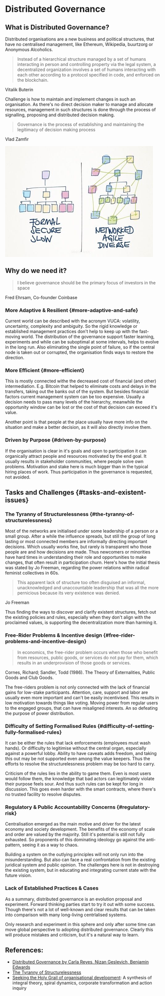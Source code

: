 # Distributed Governance

## What is Distributed Governance?

Distributed organisations are a new business and political structures, that have no centralised management, like Ethereum, Wikipedia, buurtzorg or Anonymous Alcoholics.

> Instead of a hierarchical structure managed by a set of humans interacting in person and controlling property via the legal system, a decentralized organization involves a set of humans interacting with each other according to a protocol specified in code, and enforced on the blockchain.

Vitalik Buterin

Challenge is how to maintain and implement changes in such an organisation. As there's no direct decision maker to manage and allocate resources, management in such structures is done through the process of signalling, proposing and distributed decision making. 

> Governance is the process of establishing and maintaining the legitimacy of decision making process

Vlad Zamfir

![](../.gitbook/assets/image%20%281%29.png)

## Why do we need it?

> I believe governance should be the primary focus of investors in the space

Fred Ehrsam, Co-founder Coinbase

### More Adaptive & Resilient {#more-adaptive-and-safe}

Current world can be described with the acronym VUCA: volatility, uncertainty, complexity and ambiguity. So the rigid knowledge or established management practices don't help to keep up with the fast-moving world. The distribution of the governance support faster learning, experiments and while can be suboptimal at some intervals, helps to evolve in the long run. Also eliminating the single point of failure, so if the central node is taken out or corrupted, the organisation finds ways to restore the direction.

### More Efficient {#more-efficient}

This is mostly connected withe the decreased cost of financial \(and other\) intermediation. E.g. Bitcoin that helped to eliminate costs and delays in the transfers, taking out the banks out of the system. But besides financial factors current management system can be too expensive. Usually a decision needs to pass many levels of the hierarchy, meanwhile the opportunity window can be lost or the cost of that decision can exceed it's value.

Another point is that people at the place usually have more info on the situation and make a better decision, as it will also directly involve them.

### Driven by Purpose {#driven-by-purpose}

If the organisation is clear in it's goals and open to participation it can organically attract people and resources motivated by the end goal. It usually results in stakeholder communities, where people solve own problems. Motivation and stake here is much bigger than in the typical hiring places of work. Thus participation in the governance is requested, not avoided.

## Tasks and Challenges {#tasks-and-existent-issues}

### The Tyranny of Structurelessness {#the-tyranny-of-structurelessness}

Most of the networks are initialised under some leadership of a person or a small group. After a while the influence spreads, but still the group of long lasting or most connected members are informally directing important decisions. Which usually works fine, but rarely is transparent who those people are and how decisions are made. Thus newcomers or minorities  have hard times in understanding their role and opportunities to make changes, that often result in participation churn. Here's how the initial thesis was stated by Jo Freeman, regarding the power relations within radical feminist collectives in 60s.

> This apparent lack of structure too often disguised an informal, unacknowledged and unaccountable leadership that was all the more pernicious because its very existence was denied.

Jo Freeman

Thus finding the ways to discover and clarify existent structures, fetch out the existing policies and rules, especially when they don't align with the proclaimed values, is supporting the decentralization more than harming it.

### Free-Rider Problems & Incentive design {#free-rider-problems-and-incentive-design}

> In economics, the free-rider problem occurs when those who benefit from resources, public goods, or services do not pay for them, which results in an underprovision of those goods or services.

Cornes, Richard; Sandler, Todd \(1986\). The Theory of Externalities, Public Goods and Club Goods. 

The free-riders problem is not only connected with the lack of financial gains for low-stake participants. Attention, care, support and labor are usually even more important and can't be easily incentivised. This results in low motivation towards things like voting. Moving power from regular users to the engaged groups, that can have misaligned interests. An so defeating the purpose of power distribution.

### Difficulty of Setting Formalised Rules {#difficulty-of-setting-fully-formalised-rules}

It can be either the rules that lack enforcements \(employees must wash hands\). Or difficulty to legitimise without the central organ, especially against a powerful lobby. Ability to have caveats adds freedom, and taking this out may be not supported even among the value keepers. Thus the efforts to resolve the structurelessness problem may be too hard to carry.

Criticism of the rules lies in the ability to game them. Even is most users would follow them, the knowledge that bad actors can legitimately violate their purpose feels sour. And thus such rules can be kept for long in discussion. This goes even harder with the smart contracts, where there's no trusted facility to resolve disputes.

### Regulatory & Public Accountability Concerns {#regulatory-risk}

Centralisation emerged as the main motive and driver for the latest economy and society development. The benefits of the economy of scale and order are valued by the majority. Still it's potential is still not fully exhausted. So proponents of this dominating ideology go against the anti-pattern, seeing it as a way to chaos.

Building a system on the outlying principles will not only run into the misunderstanding. But also can face a real confrontation from the existing juridical system and public opinion. The challenges here is not in destroying the existing system, but in educating and integrating current state with the future vision.

### Lack of Established Practices & Cases 

As a summary, distributed governance is an evolution proposal and experiment. Forward thinking parties start to try it out with some success. Though there's not a lot of well-known and clear results that can be taken into comparison with many long-living centrlalised systems.

Only research and experiment in this sphere and only after some time can move global perspective to adopting distributed governance. Clearly this will produce mistakes and criticism, but it's a natural way to learn.

## References:

* [Distributed Governance by Carla Reyes, Nizan Geslevich, Benjamin Edwards](https://poseidon01.ssrn.com/delivery.php?ID=969069125111072016017067108120098124096013037044021004025111068026065123018011126072011019010100011037017024078102088026098116024072012082004022105112085095122018028064037045093103075012105017086127116072010097076066111076006108122118025072116025090095&EXT=pdf)
* [The Tyranny of Structurelessness](https://static1.squarespace.com/static/555557d5e4b0cc5c1ed71116/t/57e03ffb20099ef5d08202a6/1474314240758/TyrannyStructureless.pdf)
* [Seeking the Holy Grail of organisational development](https://www.emeraldinsight.com/doi/pdfplus/10.1108/01437730510582536): A synthesis of integral theory, spiral dynamics, corporate transformation and action inquiry



